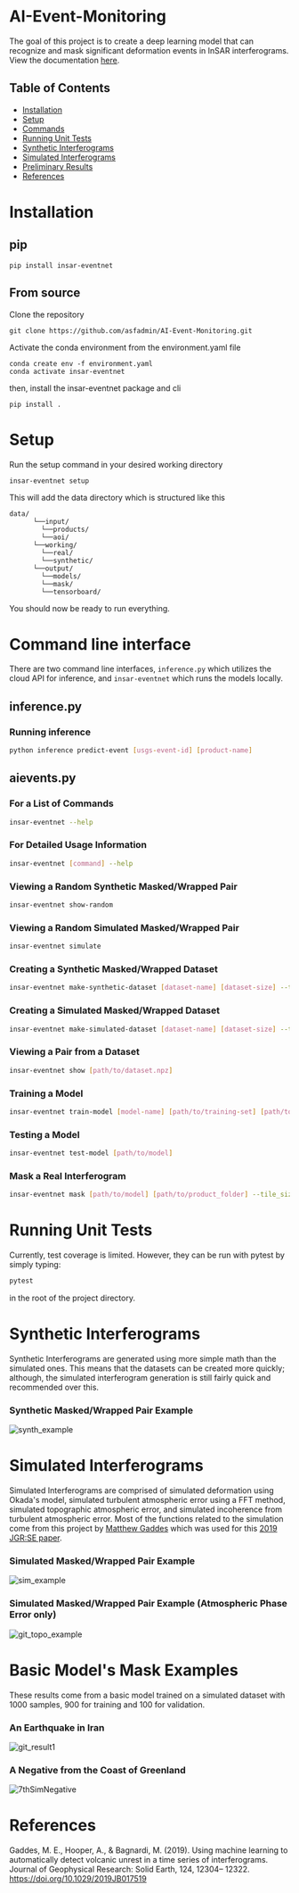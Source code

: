 # AI-Event-Monitoring

The goal of this project is to create a deep learning model that can recognize and mask significant deformation events in InSAR interferograms. View the documentation [here](https://asfadmin.github.io/AI-Event-Monitoring/).

## Table of Contents
- [Installation](#installation)
- [Setup](#setup)
- [Commands](#commands)
- [Running Unit Tests](#tests)
- [Synthetic Interferograms](#synth)
- [Simulated Interferograms](#sim)
- [Preliminary Results](#results)
- [References](#references)

# Installation <a name="installation"></a>
## pip
```
pip install insar-eventnet
```
## From source
Clone the repository
```
git clone https://github.com/asfadmin/AI-Event-Monitoring.git
```
Activate the conda environment from the environment.yaml file
```
conda create env -f environment.yaml
conda activate insar-eventnet
```
then, install the insar-eventnet package and cli
```
pip install .
```
# Setup <a name="setup"></a>
Run the setup command in your desired working directory
```
insar-eventnet setup
```
This will add the data directory which is structured like this
```
data/
      └──input/
        └──products/
        └──aoi/
      └──working/
        └──real/
        └──synthetic/
      └──output/
        └──models/
        └──mask/
        └──tensorboard/
```
You should now be ready to run everything.

# Command line interface <a name="commands"></a>

There are two command line interfaces, `inference.py` which utilizes the cloud API for inference, and `insar-eventnet` which runs the models locally.

## inference.py
### Running inference
```bash
python inference predict-event [usgs-event-id] [product-name]
```

## aievents.py

### For a List of Commands
```bash
insar-eventnet --help
```

### For Detailed Usage Information
```bash
insar-eventnet [command] --help
```

### Viewing a Random Synthetic Masked/Wrapped Pair
```bash
insar-eventnet show-random
```

### Viewing a Random Simulated Masked/Wrapped Pair
```bash
insar-eventnet simulate
```

### Creating a Synthetic Masked/Wrapped Dataset
```bash
insar-eventnet make-synthetic-dataset [dataset-name] [dataset-size] --tile_size [nxn-size-of-images]
```

### Creating a Simulated Masked/Wrapped Dataset
```bash
insar-eventnet make-simulated-dataset [dataset-name] [dataset-size] --tile_size [nxn-size-of-images]
```

### Viewing a Pair from a Dataset
```bash
insar-eventnet show [path/to/dataset.npz]
```

### Training a Model
```bash
insar-eventnet train-model [model-name] [path/to/training-set] [path/to/testing-set] --epochs [num-of-epochs]
```

### Testing a Model
```bash
insar-eventnet test-model [path/to/model]
```

### Mask a Real Interferogram
```bash
insar-eventnet mask [path/to/model] [path/to/product_folder] --tile_size [size-of-tiles-used-to-train]
```

# Running Unit Tests <a name="tests"></a>
Currently, test coverage is limited. However, they can be run with pytest by simply typing:<br>
```bash
pytest
```
in the root of the project directory.

# Synthetic Interferograms <a name="synth"></a>
Synthetic Interferograms are generated using more simple math than the simulated ones. This means that the datasets can be created
more quickly; although, the simulated interferogram generation is still fairly quick and recommended over this.

### Synthetic Masked/Wrapped Pair Example
![synth_example](https://user-images.githubusercontent.com/19739107/185218653-7e7b89e9-8ac6-4307-936f-448f1e446ed5.png)

# Simulated Interferograms <a name="sim"></a>
Simulated Interferograms are comprised of simulated deformation using Okada's model, simulated turbulent atmospheric error using a FFT method,
simulated topographic atmospheric error, and simulated incoherence from turbulent atmospheric error. Most of the functions related to the simulation 
come from this project by [Matthew Gaddes](https://github.com/matthew-gaddes/SyInterferoPy) which was used for this [2019 JGR:SE paper](https://agupubs.onlinelibrary.wiley.com/doi/abs/10.1029/2019JB017519).

### Simulated Masked/Wrapped Pair Example 
![sim_example](https://user-images.githubusercontent.com/19739107/185218696-424eeffa-6f7d-4735-a6c9-081a6823560d.png)

### Simulated Masked/Wrapped Pair Example (Atmospheric Phase Error only)
![git_topo_example](https://user-images.githubusercontent.com/19739107/185219924-803c6e10-4c14-4f55-bab3-d445d4a5892d.png)

# Basic Model's Mask Examples <a name="results"></a>
These results come from a basic model trained on a simulated dataset with 1000 samples, 900 for training and 100 for validation.

### An Earthquake in Iran
![git_result1](https://user-images.githubusercontent.com/19739107/185219423-d384a519-861e-4c60-a585-d2cd8b21c34b.png)

### A Negative from the Coast of Greenland
![7thSimNegative](https://user-images.githubusercontent.com/19739107/185219618-e7ac3274-9cbd-4679-b5be-aa8f1d3d0336.png)

# References
Gaddes, M. E., Hooper, A., & Bagnardi, M. (2019). Using machine learning to automatically detect volcanic unrest in a time series of interferograms. Journal of Geophysical Research: Solid Earth, 124, 12304– 12322. https://doi.org/10.1029/2019JB017519
